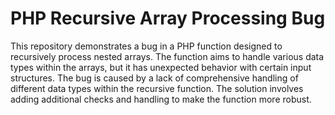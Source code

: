 # PHP Recursive Array Processing Bug
This repository demonstrates a bug in a PHP function designed to recursively process nested arrays. The function aims to handle various data types within the arrays, but it has unexpected behavior with certain input structures.  The bug is caused by a lack of comprehensive handling of different data types within the recursive function. The solution involves adding additional checks and handling to make the function more robust.